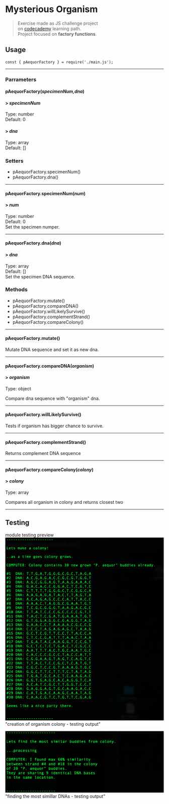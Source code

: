 # Mysterious Organism
> Exercise made as JS challenge project<br/>
on [codecademy](https://codecademy.com) learning path.<br/>
Project focused on **factory functions**.

## Usage
```
const { pAequorFactory } = require('./main.js');
```
---

### Parrameters
#### **pAequorFactory(_specimenNum,dna_)**

#### > _specimenNum_
Type: number<br/>
Default: 0<br/>

#### > _dna_
Type: array<br/>
Default: []<br/>

### Setters
* pAequorFactory.specimenNum()
* pAequorFactory.dna()

***

#### pAequorFactory.**specimenNum(_num_)**
#### > _num_
Type: number<br/>
Default: 0<br/>
Set the specimen numper.<br/>

---

#### pAequorFactory.**dna(_dna_)**
#### > _dna_
Type: array<br/>
Default: []<br/>
Set the specimen DNA sequence.<br/>

### Methods

* pAequorFactory.mutate()
* pAequorFactory.compareDNA()
* pAequorFactory.willLikelySurvive()
* pAequorFactory.complementStrand()
* pAequorFactory.compareColony()

***

#### pAequorFactory.**mutate()**

Mutate DNA sequence and set it as new dna.<br/>

---

#### pAequorFactory.**compareDNA(_organism_)**
#### > _organism_
Type: object<br/>

Compare dna sequence with "organism" dna.<br/>

---

#### pAequorFactory.**willLikelySurvive()**
Tests if organism has bigger chance to survive.<br/>

---

#### pAequorFactory.**complementStrand()**
Returns complement DNA sequence</br>

---

#### pAequorFactory.**compareColony(_colony_)**
#### > _colony_
Type: array<br/>

Compares all organism in colony and returns closest two</br>

---


## Testing
module testing preview 
![Code](./public/aqueror-colony.png)"creation of organism colony - testing output"

![Code](./public/aqueror-colony-compare.png)"finding the most simillar DNAs - testing output"